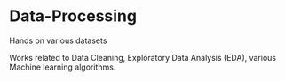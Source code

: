 # Data-Processing
Hands on various datasets

Works related to Data Cleaning, Exploratory Data Analysis (EDA), various Machine learning algorithms.
